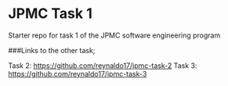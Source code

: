 # JPMC Task 1
Starter repo for task 1 of the JPMC software engineering program

###Links to the other task;

Task 2: https://github.com/reynaldo17/jpmc-task-2
Task 3: https://github.com/reynaldo17/jpmc-task-3
